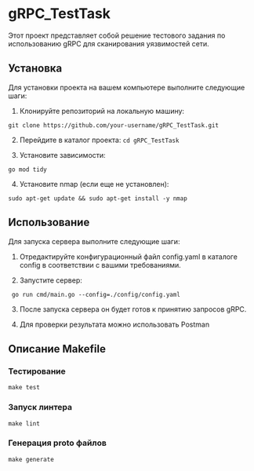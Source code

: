 # gRPC_TestTask

Этот проект представляет собой решение тестового задания по использованию gRPC для сканирования уязвимостей сети.

## Установка

Для установки проекта на вашем компьютере выполните следующие шаги:

1. Клонируйте репозиторий на локальную машину:

```git clone https://github.com/your-username/gRPC_TestTask.git```

2. Перейдите в каталог проекта:
```cd gRPC_TestTask```

3. Установите зависимости:

```go mod tidy```

4. Установите nmap (если еще не установлен):

```sudo apt-get update && sudo apt-get install -y nmap```

## Использование

Для запуска сервера выполните следующие шаги:

1. Отредактируйте конфигурационный файл config.yaml в каталоге config в соответствии с вашими требованиями.

2. Запустите сервер:

``` go run cmd/main.go --config=./config/config.yaml```

3. После запуска сервера он будет готов к принятию запросов gRPC.

4. Для проверки результата можно использовать Postman 

## Описание Makefile

### Тестирование

```make test```

### Запуск линтера

```make lint```

### Генерация proto файлов

```make generate```
